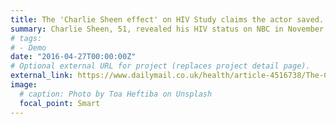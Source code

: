 ```yaml
---
title: The 'Charlie Sheen effect' on HIV Study claims the actor saved...
summary: Charlie Sheen, 51, revealed his HIV status on NBC in November 2015 A year later, data showed he ...
# tags:
# - Demo
date: "2016-04-27T00:00:00Z"
# Optional external URL for project (replaces project detail page).
external_link: https://www.dailymail.co.uk/health/article-4516738/The-Charlie-Sheen-effect-HIV.html
image:
  # caption: Photo by Toa Heftiba on Unsplash
  focal_point: Smart
---
```

